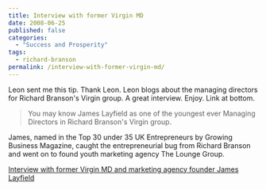```yaml
---
title: Interview with former Virgin MD
date: 2008-06-25
published: false
categories:
  - "Success and Prosperity"
tags:
  - richard-branson
permalink: /interview-with-former-virgin-md/
---
```

Leon sent me this tip. Thank Leon. Leon blogs about the managing directors for Richard Branson's Virgin group. A great interview. Enjoy. Link at bottom.

>You may know James Layfield as one of the youngest ever Managing Directors in Richard Branson's Virgin group.

James, named in the Top 30 under 35 UK Entrepreneurs by Growing Business Magazine, caught the entrepreneurial bug from Richard Branson and went on to found youth marketing agency The Lounge Group.

[Interview with former Virgin MD and marketing agency founder James Layfield](http://www.leonbaileygreen.com/index.php/site/permalink/interview_virgin_marketing_lounge_group_james_layfield/)